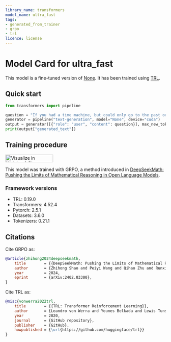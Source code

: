 ```yaml
---
library_name: transformers
model_name: ultra_fast
tags:
- generated_from_trainer
- grpo
- trl
licence: license
---
```


# Model Card for ultra_fast

This model is a fine-tuned version of [None](https://huggingface.co/None).
It has been trained using [TRL](https://github.com/huggingface/trl).

## Quick start

```python
from transformers import pipeline

question = "If you had a time machine, but could only go to the past or the future once and never return, which would you choose and why?"
generator = pipeline("text-generation", model="None", device="cuda")
output = generator([{"role": "user", "content": question}], max_new_tokens=128, return_full_text=False)[0]
print(output["generated_text"])
```

## Training procedure

[<img src="https://raw.githubusercontent.com/wandb/assets/main/wandb-github-badge-28.svg" alt="Visualize in Weights & Biases" width="150" height="24"/>](https://wandb.ai/shyamsridhar-wandb/huggingface/runs/ghdm9r3z) 


This model was trained with GRPO, a method introduced in [DeepSeekMath: Pushing the Limits of Mathematical Reasoning in Open Language Models](https://huggingface.co/papers/2402.03300).

### Framework versions

- TRL: 0.19.0
- Transformers: 4.52.4
- Pytorch: 2.5.1
- Datasets: 3.6.0
- Tokenizers: 0.21.1

## Citations

Cite GRPO as:

```bibtex
@article{zhihong2024deepseekmath,
    title        = {{DeepSeekMath: Pushing the Limits of Mathematical Reasoning in Open Language Models}},
    author       = {Zhihong Shao and Peiyi Wang and Qihao Zhu and Runxin Xu and Junxiao Song and Mingchuan Zhang and Y. K. Li and Y. Wu and Daya Guo},
    year         = 2024,
    eprint       = {arXiv:2402.03300},
}

```

Cite TRL as:
    
```bibtex
@misc{vonwerra2022trl,
	title        = {{TRL: Transformer Reinforcement Learning}},
	author       = {Leandro von Werra and Younes Belkada and Lewis Tunstall and Edward Beeching and Tristan Thrush and Nathan Lambert and Shengyi Huang and Kashif Rasul and Quentin Gallou{\'e}dec},
	year         = 2020,
	journal      = {GitHub repository},
	publisher    = {GitHub},
	howpublished = {\url{https://github.com/huggingface/trl}}
}
```